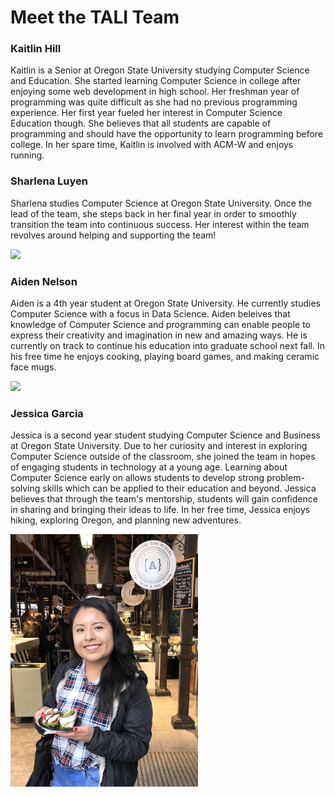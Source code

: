 # Meet the TALI Team

### Kaitlin Hill
Kaitlin is a Senior at Oregon State University studying Computer Science and Education. She started learning Computer Science in college after enjoying some web development in high school. Her freshman year of programming was quite difficult as she had no previous programming experience. Her first year fueled her interest in Computer Science Education though. She believes that all students are capable of programming and should have the opportunity to learn programming before college. In her spare time, Kaitlin is involved with ACM-W and enjoys running.

### Sharlena Luyen
Sharlena studies Computer Science at Oregon State University. Once the lead of the team, she steps back in her final year in order to smoothly transition the team into continuous success. Her interest within the team revolves around helping and supporting the team!

<img src="https://scontent-sea1-1.xx.fbcdn.net/v/t1.0-9/44348318_10218184273178964_8264145658852671488_o.jpg?_nc_cat=107&_nc_eui2=AeG8FAoFZc4K9gnVsoYogrx2dgXgGjjttJM5P2DDyqH3U2nu5povZx_4iZS8TNhvicocQ068XoVChClXEgfH9mgszxy60D2wqPX9hAoGFSj40g&_nc_ohc=JLFuiZRQsicAX_7Xuev&_nc_ht=scontent-sea1-1.xx&oh=ebb220c54345535306c35c33365b26ca&oe=5ED97ED4" width="300"> 

### Aiden Nelson
Aiden is a 4th year student at Oregon State University. He currently studies Computer Science with a focus in Data Science. Aiden beleives that knowledge of Computer Science and programming can enable people to express their creativity and imagination in new and amazing ways. He is currently on track to continue his education into graduate school next fall. In his free time he enjoys cooking, playing board games, and making ceramic face mugs. 

<img src="https://scontent-sea1-1.xx.fbcdn.net/v/t1.0-9/72219727_1541226332687235_7320378839538860032_n.jpg?_nc_cat=109&_nc_ohc=DFErhzXflukAX-5p536&_nc_ht=scontent-sea1-1.xx&oh=7195068d11802d6843c53b353f42f2e9&oe=5E95347A" width="300">


### Jessica Garcia
Jessica is  a second year student studying Computer Science and Business at Oregon State University. Due to her curiosity and interest in exploring Computer Science outside of the classroom, she joined the team in hopes of engaging students in technology at a young age. Learning about Computer Science early on allows students to develop strong problem-solving skills which can be applied to their education and beyond. Jessica believes that through the team's mentorship, students will gain confidence in sharing and bringing their ideas to life. In her free time, Jessica enjoys hiking, exploring Oregon, and planning new adventures.

<img src="images/jessica.png" width="300">

